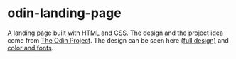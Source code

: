 # odin-landing-page
A landing page built with HTML and CSS. The design and the project idea come from [The Odin Project](https://www.theodinproject.com/). The design can be seen here [(full design)](https://cdn.statically.io/gh/TheOdinProject/curriculum/81a5d553f4073e593d23a6ab00d50eef8620796d/foundations/html_css/project/imgs/01.png) and [color and fonts](https://cdn.statically.io/gh/TheOdinProject/curriculum/81a5d553f4073e593d23a6ab00d50eef8620796d/foundations/html_css/project/imgs/02.png).